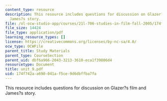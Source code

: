 ```yaml
---
content_type: resource
description: This resource includes questions for discussion on Glazer?s film and
  James?s story.
file: /ol-ocw-studio-app/courses/21l-706-studies-in-film-fall-2005/174f742aa690041af5ce9d6dbffba7fa_unit_9.pdf
file_size: 14424
file_type: application/pdf
learning_resource_types: []
license: https://creativecommons.org/licenses/by-nc-sa/4.0/
ocw_type: OCWFile
parent_title: Study Materials
parent_type: CourseSection
parent_uid: dbf6a966-2043-3213-3610-eca1f39806d4
resourcetype: Document
title: unit_9.pdf
uid: 174f742a-a690-041a-f5ce-9d6dbffba7fa
---
```

This resource includes questions for discussion on Glazer?s film and James?s story.